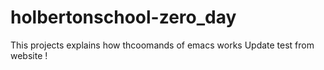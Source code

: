 # holbertonschool-zero_day

This projects explains how thcoomands of emacs works
Update test from website !
